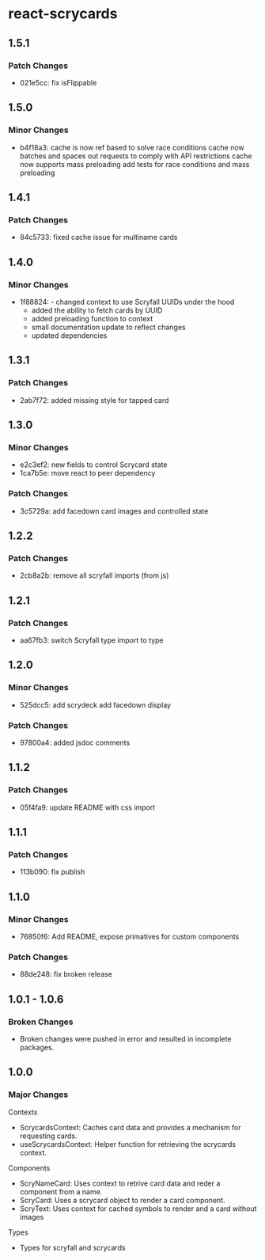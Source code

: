 # react-scrycards

## 1.5.1

### Patch Changes

-   021e5cc: fix isFlippable

## 1.5.0

### Minor Changes

-   b4f18a3: cache is now ref based to solve race conditions
    cache now batches and spaces out requests to comply with API restrictions
    cache now supports mass preloading
    add tests for race conditions and mass preloading

## 1.4.1

### Patch Changes

-   84c5733: fixed cache issue for multiname cards

## 1.4.0

### Minor Changes

-   1f88824: - changed context to use Scryfall UUIDs under the hood
    -   added the ability to fetch cards by UUID
    -   added preloading function to context
    -   small documentation update to reflect changes
    -   updated dependencies

## 1.3.1

### Patch Changes

-   2ab7f72: added missing style for tapped card

## 1.3.0

### Minor Changes

-   e2c3ef2: new fields to control Scrycard state
-   1ca7b5e: move react to peer dependency

### Patch Changes

-   3c5729a: add facedown card images and controlled state

## 1.2.2

### Patch Changes

-   2cb8a2b: remove all scryfall imports (from js)

## 1.2.1

### Patch Changes

-   aa67fb3: switch Scryfall type import to type

## 1.2.0

### Minor Changes

-   525dcc5: add scrydeck
    add facedown display

### Patch Changes

-   97800a4: added jsdoc comments

## 1.1.2

### Patch Changes

-   05f4fa9: update README with css import

## 1.1.1

### Patch Changes

-   113b090: fix publish

## 1.1.0

### Minor Changes

-   76850f6: Add README, expose primatives for custom components

### Patch Changes

-   88de248: fix broken release

## 1.0.1 - 1.0.6

### Broken Changes

-   Broken changes were pushed in error and resulted in incomplete packages.

## 1.0.0

### Major Changes

Contexts

-   ScrycardsContext: Caches card data and provides a mechanism for requesting cards.
-   useScrycardsContext: Helper function for retrieving the scrycards context.

Components

-   ScryNameCard: Uses context to retrive card data and reder a component from a name.
-   ScryCard: Uses a scrycard object to render a card component.
-   ScryText: Uses context for cached symbols to render and a card without images

Types

-   Types for scryfall and scrycards
